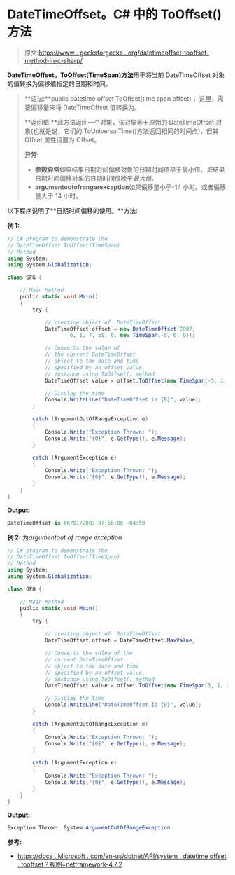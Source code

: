 # DateTimeOffset。C# 中的 ToOffset()方法

> 原文:[https://www . geeksforgeeks . org/datetimeoffset-tooffset-method-in-c-sharp/](https://www.geeksforgeeks.org/datetimeoffset-tooffset-method-in-c-sharp/)

**DateTimeOffset。ToOffset(TimeSpan)方法**用于将当前 DateTimeOffset 对象的值转换为偏移值指定的日期和时间。

> **语法:**public datetime offset ToOffset(time span offset)；
> 这里，需要偏移量来将 DateTimeOffset 值转换为。
> 
> **返回值:**此方法返回一个对象，该对象等于原始的 DateTimeOffset 对象(也就是说，它们的 ToUniversalTime()方法返回相同的时间点)，但其 Offset 属性设置为 Offset。
> 
> **异常:**
> 
> *   **参数异常**如果结果日期时间偏移对象的日期时间值早于最小值。*或*结果日期时间偏移对象的日期时间值晚于*最大值*。
> *   **argumentoutofrangerexception**如果偏移量小于-14 小时。或者偏移量大于 14 小时。

以下程序说明了**日期时间偏移的使用。**方法:

**例 1:**

```cs
// C# program to demonstrate the
// DateTimeOffset.ToOffset(TimeSpan)
// Method
using System;
using System.Globalization;

class GFG {

    // Main Method
    public static void Main()
    {
        try {

            // creating object of  DateTimeOffset
            DateTimeOffset offset = new DateTimeOffset(2007,
                    6, 1, 7, 55, 0, new TimeSpan(-5, 0, 0));

            // Converts the value of 
            // the current DateTimeOffset
            // object to the date and time 
            // specified by an offset value.
            // instance using ToOffset() method
            DateTimeOffset value = offset.ToOffset(new TimeSpan(-5, 1, 0));

            // Display the time
            Console.WriteLine("DateTimeOffset is {0}", value);
        }

        catch (ArgumentOutOfRangeException e) 
        {
            Console.Write("Exception Thrown: ");
            Console.Write("{0}", e.GetType(), e.Message);
        }

        catch (ArgumentException e) 
        {
            Console.Write("Exception Thrown: ");
            Console.Write("{0}", e.GetType(), e.Message);
        }
    }
}
```

**Output:**

```cs
DateTimeOffset is 06/01/2007 07:56:00 -04:59

```

**例 2:** 为*argumentout of range exception*

```cs
// C# program to demonstrate the
// DateTimeOffset.ToOffset(TimeSpan)
// Method
using System;
using System.Globalization;

class GFG {

    // Main Method
    public static void Main()
    {
        try {

            // creating object of  DateTimeOffset
            DateTimeOffset offset = DateTimeOffset.MaxValue;

            // Converts the value of the
            // current DateTimeOffset
            // object to the date and time 
            // specified by an offset value.
            // instance using ToOffset() method
            DateTimeOffset value = offset.ToOffset(new TimeSpan(5, 1, 0));

            // Display the time
            Console.WriteLine("DateTimeOffset is {0}", value);
        }

        catch (ArgumentOutOfRangeException e) 
        {
            Console.Write("Exception Thrown: ");
            Console.Write("{0}", e.GetType(), e.Message);
        }

        catch (ArgumentException e) 
        {
            Console.Write("Exception Thrown: ");
            Console.Write("{0}", e.GetType(), e.Message);
        }
    }
}
```

**Output:**

```cs
Exception Thrown: System.ArgumentOutOfRangeException

```

**参考:**

*   [https://docs . Microsoft . com/en-us/dotnet/API/system . datetime offset . tooffset？视图=netframework-4.7.2](https://docs.microsoft.com/en-us/dotnet/api/system.datetimeoffset.tooffset?view=netframework-4.7.2)